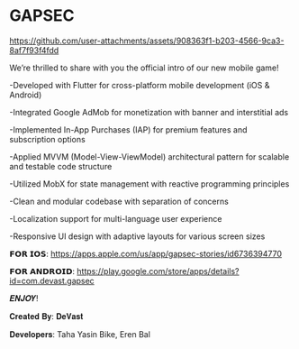 # GAPSEC

https://github.com/user-attachments/assets/908363f1-b203-4566-9ca3-8af7f93f4fdd

We’re thrilled to share with you the official intro of our new mobile game!

-Developed with Flutter for cross-platform mobile development (iOS & Android)

-Integrated Google AdMob for monetization with banner and interstitial ads

-Implemented In-App Purchases (IAP) for premium features and subscription options

-Applied MVVM (Model-View-ViewModel) architectural pattern for scalable and testable code structure

-Utilized MobX for state management with reactive programming principles

-Clean and modular codebase with separation of concerns

-Localization support for multi-language user experience

-Responsive UI design with adaptive layouts for various screen sizes

𝗙𝗢𝗥 𝗜𝗢𝗦: https://apps.apple.com/us/app/gapsec-stories/id6736394770

𝗙𝗢𝗥 𝗔𝗡𝗗𝗥𝗢𝗜𝗗: https://play.google.com/store/apps/details?id=com.devast.gapsec

𝑬𝑵𝑱𝑶𝒀!

𝐂𝐫𝐞𝐚𝐭𝐞𝐝 𝐁𝐲: 𝐃𝐞𝐕𝐚𝐬𝐭

𝐃𝐞𝐯𝐞𝐥𝐨𝐩𝐞𝐫𝐬: Taha Yasin Bike, Eren Bal
